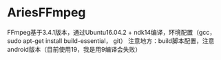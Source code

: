 # AriesFFmpeg

FFmpeg基于3.4.1版本，通过Ubuntu16.04.2 + ndk14编译，环境配置（gcc， sudo apt-get install build-essential， git）
注意地方：build脚本配置，注意android版本（目前使用19，我是用9编译会失败）
